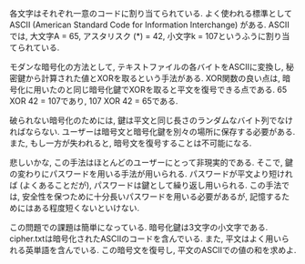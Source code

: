 各文字はそれぞれ一意のコードに割り当てられている. よく使われる標準としてASCII (American Standard Code for Information Interchange) がある. ASCIIでは, 大文字A = 65, アスタリスク (*) = 42, 小文字k = 107というふうに割り当てられている.

モダンな暗号化の方法として, テキストファイルの各バイトをASCIIに変換し, 秘密鍵から計算された値とXORを取るという手法がある. XOR関数の良い点は, 暗号化に用いたのと同じ暗号化鍵でXORを取ると平文を復号できる点である. 65 XOR 42 = 107であり, 107 XOR 42 = 65である.

破られない暗号化のためには, 鍵は平文と同じ長さのランダムなバイト列でなければならない. ユーザーは暗号文と暗号化鍵を別々の場所に保存する必要がある. また, もし一方が失われると, 暗号文を復号することは不可能になる.

悲しいかな, この手法はほとんどのユーザーにとって非現実的である. そこで, 鍵の変わりにパスワードを用いる手法が用いられる. パスワードが平文より短ければ (よくあることだが), パスワードは鍵として繰り返し用いられる. この手法では, 安全性を保つために十分長いパスワードを用いる必要があるが, 記憶するためにはある程度短くないといけない.

この問題での課題は簡単になっている. 暗号化鍵は3文字の小文字である. 
cipher.txtは暗号化されたASCIIのコードを含んでいる. また, 平文はよく用いられる英単語を含んでいる. この暗号文を復号し, 平文のASCIIでの値の和を求めよ.
